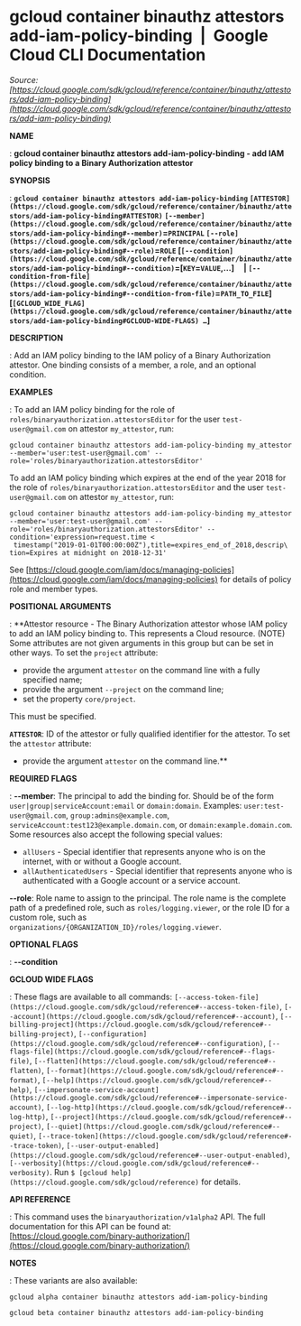 # gcloud container binauthz attestors add-iam-policy-binding  |  Google Cloud CLI Documentation

*Source: [https://cloud.google.com/sdk/gcloud/reference/container/binauthz/attestors/add-iam-policy-binding](https://cloud.google.com/sdk/gcloud/reference/container/binauthz/attestors/add-iam-policy-binding)*

**NAME**

: **gcloud container binauthz attestors add-iam-policy-binding - add IAM policy binding to a Binary Authorization attestor**

**SYNOPSIS**

: **`gcloud container binauthz attestors add-iam-policy-binding` `[ATTESTOR](https://cloud.google.com/sdk/gcloud/reference/container/binauthz/attestors/add-iam-policy-binding#ATTESTOR)` `[--member](https://cloud.google.com/sdk/gcloud/reference/container/binauthz/attestors/add-iam-policy-binding#--member)`=`PRINCIPAL` `[--role](https://cloud.google.com/sdk/gcloud/reference/container/binauthz/attestors/add-iam-policy-binding#--role)`=`ROLE` [`[--condition](https://cloud.google.com/sdk/gcloud/reference/container/binauthz/attestors/add-iam-policy-binding#--condition)`=[`KEY`=`VALUE`,…]     | `[--condition-from-file](https://cloud.google.com/sdk/gcloud/reference/container/binauthz/attestors/add-iam-policy-binding#--condition-from-file)`=`PATH_TO_FILE`] [`[GCLOUD_WIDE_FLAG](https://cloud.google.com/sdk/gcloud/reference/container/binauthz/attestors/add-iam-policy-binding#GCLOUD-WIDE-FLAGS) …`]**

**DESCRIPTION**

: Add an IAM policy binding to the IAM policy of a Binary Authorization attestor.
One binding consists of a member, a role, and an optional condition.

**EXAMPLES**

: To add an IAM policy binding for the role of
`roles/binaryauthorization.attestorsEditor` for the user
`test-user@gmail.com` on attestor `my_attestor`, run:

```
gcloud container binauthz attestors add-iam-policy-binding my_attestor --member='user:test-user@gmail.com' --role='roles/binaryauthorization.attestorsEditor'
```

To add an IAM policy binding which expires at the end of the year 2018 for the
role of `roles/binaryauthorization.attestorsEditor` and the user
`test-user@gmail.com` on attestor `my_attestor`, run:

```
gcloud container binauthz attestors add-iam-policy-binding my_attestor --member='user:test-user@gmail.com' --role='roles/binaryauthorization.attestorsEditor' --condition='expression=request.time <
 timestamp("2019-01-01T00:00:00Z"),title=expires_end_of_2018,descrip\
tion=Expires at midnight on 2018-12-31'
```

See [https://cloud.google.com/iam/docs/managing-policies](https://cloud.google.com/iam/docs/managing-policies)
for details of policy role and member types.

**POSITIONAL ARGUMENTS**

: **Attestor resource - The Binary Authorization attestor whose IAM policy to add an
IAM policy binding to. This represents a Cloud resource. (NOTE) Some attributes
are not given arguments in this group but can be set in other ways.
To set the `project` attribute:

- provide the argument `attestor` on the command line with a fully
specified name;
- provide the argument `--project` on the command line;
- set the property `core/project`.

This must be specified.

**`ATTESTOR`**:
ID of the attestor or fully qualified identifier for the attestor.
To set the `attestor` attribute:

- provide the argument `attestor` on the command line.**

**REQUIRED FLAGS**

: **--member**:
The principal to add the binding for. Should be of the form
`user|group|serviceAccount:email` or `domain:domain`.
Examples: `user:test-user@gmail.com`,
`group:admins@example.com`,
`serviceAccount:test123@example.domain.com`, or
`domain:example.domain.com`.
Some resources also accept the following special values:

- `allUsers` - Special identifier that represents anyone who is on the
internet, with or without a Google account.
- `allAuthenticatedUsers` - Special identifier that represents anyone
who is authenticated with a Google account or a service account.

**--role**:
Role name to assign to the principal. The role name is the complete path of a
predefined role, such as `roles/logging.viewer`, or the role ID for a
custom role, such as
`organizations/{ORGANIZATION_ID}/roles/logging.viewer`.

**OPTIONAL FLAGS**

: **--condition**

**GCLOUD WIDE FLAGS**

: These flags are available to all commands: `[--access-token-file](https://cloud.google.com/sdk/gcloud/reference#--access-token-file)`,
`[--account](https://cloud.google.com/sdk/gcloud/reference#--account)`, `[--billing-project](https://cloud.google.com/sdk/gcloud/reference#--billing-project)`,
`[--configuration](https://cloud.google.com/sdk/gcloud/reference#--configuration)`,
`[--flags-file](https://cloud.google.com/sdk/gcloud/reference#--flags-file)`,
`[--flatten](https://cloud.google.com/sdk/gcloud/reference#--flatten)`, `[--format](https://cloud.google.com/sdk/gcloud/reference#--format)`, `[--help](https://cloud.google.com/sdk/gcloud/reference#--help)`, `[--impersonate-service-account](https://cloud.google.com/sdk/gcloud/reference#--impersonate-service-account)`,
`[--log-http](https://cloud.google.com/sdk/gcloud/reference#--log-http)`,
`[--project](https://cloud.google.com/sdk/gcloud/reference#--project)`, `[--quiet](https://cloud.google.com/sdk/gcloud/reference#--quiet)`, `[--trace-token](https://cloud.google.com/sdk/gcloud/reference#--trace-token)`, `[--user-output-enabled](https://cloud.google.com/sdk/gcloud/reference#--user-output-enabled)`,
`[--verbosity](https://cloud.google.com/sdk/gcloud/reference#--verbosity)`.
Run `$ [gcloud help](https://cloud.google.com/sdk/gcloud/reference)` for details.

**API REFERENCE**

: This command uses the `binaryauthorization/v1alpha2` API. The full
documentation for this API can be found at: [https://cloud.google.com/binary-authorization/](https://cloud.google.com/binary-authorization/)

**NOTES**

: These variants are also available:

```
gcloud alpha container binauthz attestors add-iam-policy-binding
```

```
gcloud beta container binauthz attestors add-iam-policy-binding
```